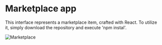 # Marketplace app

This interface represents a marketplace item, crafted with React. To utilize it, simply download the repository and execute 'npm instal'.
<br>

![Marketplace](https://github.com/MonnoDev/Marketplace/assets/121252311/b822b290-4e29-4d0e-a7ef-70afe5cbe1a6)

